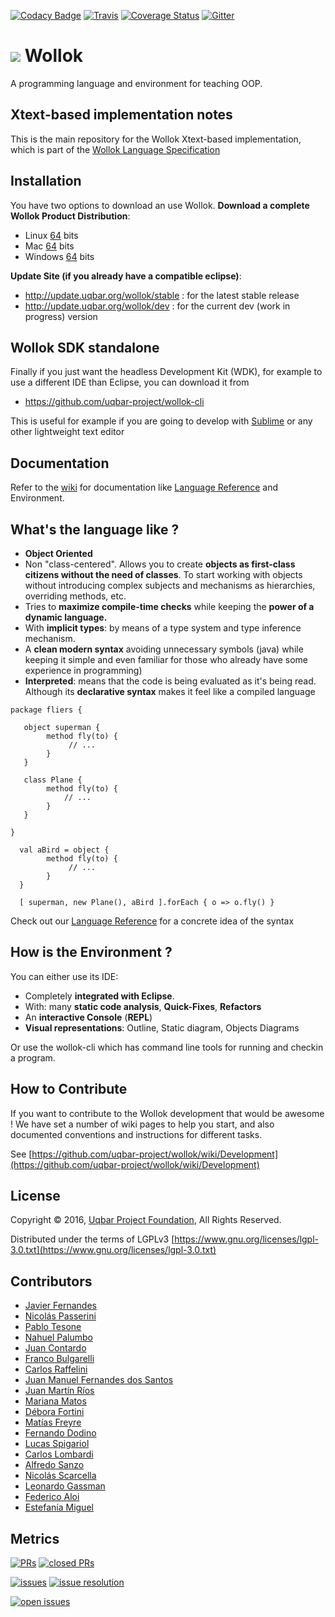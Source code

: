 [![Codacy Badge](https://api.codacy.com/project/badge/Grade/77e46a36db0e475a81d674f2c72aff1a)](https://www.codacy.com/app/javier-fernandes/wollok?utm_source=github.com&amp;utm_medium=referral&amp;utm_content=uqbar-project/wollok&amp;utm_campaign=Badge_Grade)
[![Travis](https://travis-ci.org/uqbar-project/wollok.svg?branch=master)](https://travis-ci.org/uqbar-project/wollok?branch=master)
[![Coverage Status](https://coveralls.io/repos/uqbar-project/wollok/badge.svg?branch=master)](https://coveralls.io/r/uqbar-project/wollok?branch=master)
[![Gitter](https://badges.gitter.im/Join%20Chat.svg)](https://gitter.im/uqbar-project/wollok?utm_source=badge&utm_medium=badge&utm_campaign=pr-badge&utm_content=badge)

<h1>
<img src="https://github.com/uqbar-project/wollok/blob/master/org.uqbar.project.wollok.ui/icons/wollok-logo.iconset/icon_64x64.png?raw=true"/> Wollok
</h1>

A programming language and environment for teaching OOP.

## Xtext-based implementation notes

This is the main repository for the Wollok Xtext-based implementation, which is part of the [Wollok Language Specification](https://github.com/uqbar-project/wollok-language)

## Installation ##

You have two options to download an use Wollok.
**Download a complete Wollok Product Distribution**:

* Linux [64](http://download.uqbar.org/wollok/products/stable/wollok-linux.gtk.x86_64.zip) bits
* Mac [64](http://download.uqbar.org/wollok/products/stable/wollok-macosx.cocoa.x86_64.zip) bits
* Windows [64](http://download.uqbar.org/wollok/products/stable/wollok-win32.win32.x86_64.zip) bits

**Update Site (if you already have a compatible eclipse)**:
* http://update.uqbar.org/wollok/stable : for the latest stable release
* http://update.uqbar.org/wollok/dev : for the current dev (work in progress) version

## Wollok SDK standalone ##

Finally if you just want the headless Development Kit (WDK), for example to use a different IDE than Eclipse, you can download it from

- https://github.com/uqbar-project/wollok-cli

This is useful for example if you are going to develop with [Sublime](https://github.com/uqbar-project/wollok-sublime-linter/blob/master/README.md) or any other lightweight text editor

## Documentation ##

Refer to the [wiki](https://github.com/uqbar-project/wollok/wiki/Home) for documentation like [Language Reference](https://www.wollok.org/en/documentation/wollokdoc/) and Environment.

## What's the language like ? ##

* **Object Oriented**
* Non "class-centered". Allows you to create **objects as first-class citizens without the need of classes**. To start working with objects without introducing complex subjects and mechanisms as hierarchies, overriding methods, etc.
* Tries to **maximize compile-time checks** while keeping the **power of a dynamic language.**
* With **implicit types**: by means of a type system and type inference mechanism.
* A **clean modern syntax** avoiding unnecessary symbols (java) while keeping it simple and even familiar for those who already have some experience in programming)
* **Interpreted**: means that the code is being evaluated as it's being read. Although its **declarative syntax** makes it feel like a compiled language

```wollok
package fliers {

   object superman {
        method fly(to) {
             // ...
        }
   }

   class Plane {
        method fly(to) {
            // ...
        }
   }

}

  val aBird = object {
        method fly(to) {
             // ...
        }
  }

  [ superman, new Plane(), aBird ].forEach { o => o.fly() }
```

Check out our [Language Reference](https://www.wollok.org/en/documentation/concepts/) for a concrete idea of the syntax

## How is the Environment ? ##

You can either use its IDE:
* Completely **integrated with Eclipse**.
* With: many **static code analysis**, **Quick-Fixes**, **Refactors**
* An **interactive Console** (**REPL**)
* **Visual representations**: Outline, Static diagram, Objects Diagrams

Or use the wollok-cli which has command line tools for running and checkin a program.

## How to Contribute ##

If you want to contribute to the Wollok development that would be awesome !
We have set a number of wiki pages to help you start, and also documented conventions and instructions for different tasks.

See [https://github.com/uqbar-project/wollok/wiki/Development](https://github.com/uqbar-project/wollok/wiki/Development)

## License ##

Copyright © 2016, [Uqbar Project Foundation](http://www.uqbar-project.org/), All Rights Reserved.

Distributed under the terms of LGPLv3
[https://www.gnu.org/licenses/lgpl-3.0.txt](https://www.gnu.org/licenses/lgpl-3.0.txt)

## Contributors ##

* [Javier Fernandes](http://ar.linkedin.com/pub/javier-fernandes/4/441/14/)
* [Nicolás Passerini](https://github.com/npasserini)
* [Pablo Tesone](http://github.com/tesonep)
* [Nahuel Palumbo](https://github.com/PalumboN)
* [Juan Contardo](https://github.com/Juancete)
* [Franco Bulgarelli](https://github.com/flbulgarelli)
* [Carlos Raffelini](https://github.com/charlyraffellini)
* [Juan Manuel Fernandes dos Santos](https://github.com/JuanFdS)
* [Juan Martín Ríos](https://github.com/JuanchiRios)
* [Mariana Matos](https://github.com/mmatos)
* [Débora Fortini](https://github.com/dfortini)
* [Matías Freyre](https://github.com/matifreyre)
* [Fernando Dodino](https://github.com/fdodino)
* [Lucas Spigariol](https://www.linkedin.com/in/lucas-spigariol-a764a35)
* [Carlos Lombardi](http://dblp.uni-trier.de/pers/hd/l/Lombardi:Carlos)
* [Alfredo Sanzo](https://www.linkedin.com/in/alfredo-sanzo-13a9785)
* [Nicolás Scarcella](https://www.linkedin.com/in/nscarcella)
* [Leonardo Gassman](https://github.com/orgs/uqbar-project/people/lgassman)
* [Federico Aloi](https://github.com/orgs/uqbar-project/people/faloi)
* [Estefanía Miguel](https://github.com/orgs/uqbar-project/people/estefaniamiguel)

## Metrics ##

[![PRs](https://img.shields.io/github/issues-pr/uqbar-project/wollok.svg?maxAge=2592000)]()
[![closed PRs](https://img.shields.io/github/issues-pr-closed/uqbar-project/wollok.svg?maxAge=2592000)]()

[![issues](https://img.shields.io/github/issues-raw/badges/uqbar-project/wollok.svg?maxAge=2592000)]()
[![issue resolution](http://isitmaintained.com/badge/resolution/uqbar-project/wollok.svg)](http://isitmaintained.com/project/uqbar-project/wollok "Average time to resolve an issue")

[![open issues](http://isitmaintained.com/badge/open/uqbar-project/wollok.svg)](http://isitmaintained.com/project/uqbar-project/wollok "Percentage of issues still open")
